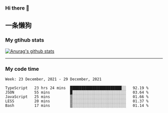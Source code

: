 ### Hi there 👋

## 一条懒狗
<!--
**kiss-me-quickly/kiss-me-quickly** is a ✨ _special_ ✨ repository because its `README.md` (this file) appears on your GitHub profile.

Here are some ideas to get you started:

- 🔭 I’m currently working on ...
- 🌱 I’m currently learning ...
- 👯 I’m looking to collaborate on ...
- 🤔 I’m looking for help with ...
- 💬 Ask me about ...
- 📫 How to reach me: ...
- 😄 Pronouns: ...
- ⚡ Fun fact: ...
-->


### My gtihub stats

[![Anurag's github stats](https://github-readme-stats.vercel.app/api?username=kiss-me-quickly)](https://github.com/anuraghazra/github-readme-stats)

***

### My code time

<!--START_SECTION:waka-->
```text
Week: 23 December, 2021 - 29 December, 2021

TypeScript   23 hrs 24 mins  ███████████████████████░░   92.19 % 
JSON         55 mins         █░░░░░░░░░░░░░░░░░░░░░░░░   03.64 % 
JavaScript   25 mins         ▒░░░░░░░░░░░░░░░░░░░░░░░░   01.66 % 
LESS         20 mins         ▒░░░░░░░░░░░░░░░░░░░░░░░░   01.37 % 
Bash         17 mins         ▒░░░░░░░░░░░░░░░░░░░░░░░░   01.14 % 
```
<!--END_SECTION:waka-->
